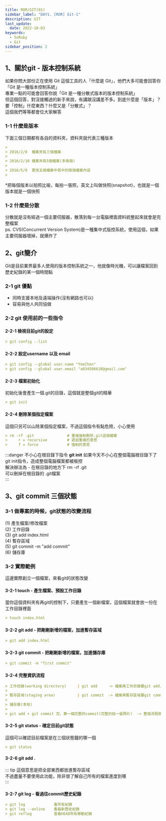 ```yaml
---
title: ROR/GIT(01)
sidebar_label: "DAY1. [ROR] Git-1"
description: GIT
last_update:
  date: 2022-10-03
keywords:
  - 5xRuby
  - Git
sidebar_position: 2
---
```



1、關於git - 版本控制系統
-------------

如果你問大部份正在使用 Git 這個工具的人「什麼是 Git」，他們大多可能會回答你「Git 是一種版本控制系統」   
專業一點的可能會回答你說「Git 是一種分散式版本的版本控制系統」  
但這個回答，對沒接觸過的新手來說，有講跟沒講差不多。到底什麼是「版本」？要「控制」什麼東西？什麼又是「分散式」？    
這個我們等等都會位大家解答  



### 1-1 什麼是版本

下面三個日期都有各自的資料夾，資料夾就代表三種版本

```markdown
>  
> 2016/2/8  檔案夾有三個檔案  
>   
> 2016/2/10 檔案夾有5個檔案(多兩個)  
>   
> 2016/5/8  更改五個檔案中其中的兩個檔案內容  
>  
```
  
*把每個版本以拍照比喻，每拍一張照，英文上叫做快照(snapshot)，也就是一個版本就是一個快照



### 1-2 什麼是分散


分散就是沒有經過一個主要伺服器，散落到每一台電腦裡面資料統整起來就會是完整檔案  
ps. CVS(Concurrent Version System)是一種集中式版控系統，使用這個，如果主要伺服器壞掉，就爆炸了



2、git簡介
-------

Git是目前業界最多人使用的版本控制系統之一，他就像時光機，可以讓檔案回到歷史紀錄的某一個時間點
  

### 2-1 git 優點    

- 同時支援本地及遠端操作(沒有網路也可以)    
- 容易與他人共同協做    


### 2-2 git 使用前的一些指令    

#### 2-2-1 檢視目前git的設定    
```markdown
> git config --list
```

#### 2-2-2 設定username 以及 email  
```md
> git config --global user.name "YeeChen"  
> git config --global user.email "a034506618@gmail.com"
```

#### 2-2-3 檔案初始化
初始化後會產生一個.git的目錄，這個就是整個git的精華
```md
> git init
```

#### 2-2-4 刪除某個指定檔案
這個只另可以山除某個指定檔案，不過這個指令有點危險，小心使用  
```md
> rm -rf .git               # 重複強制刪除.git這個檔案
>     r = recursive         # 遞迴重複的意思
>     f = force             # 強制的意思
```


:::danger 不小心在根目錄下指令 **git init**
如果今天不小心在整個電腦根目錄下了git init指令，造成整個電腦檔案都被板控         
解決辦法為 - 在根目錄的地方下 rm -rf .git        
可以刪掉在根目錄的 .git檔案      
:::


3、git commit 三個狀態
------

### 3-1 做專案的時候，git狀態的改變流程

(1) 產生檔案/修改檔案            
(2) 工作目錄    
(3) git add index.html  
(4) 暫存區域    
(5) git commit -m "add commit"  
(6) 儲存庫  



### 3-2 實際範例
這邊實際創立一個檔案，來看git的狀態改變 


#### 3-2-1 touch - 產生檔案、預設工作目錄
當你這個資料夾有再git的控制下，只要產生一個新檔案，這個檔案就會放一份在工作目錄裡面 
```md
> touch index.html
```

#### 3-2-2 git add - 把剛剛新增的檔案，加進暫存區域
```md
> git add index.html
```

#### 3-2-3 git commit - 把剛剛新增的檔案，加進儲存庫
```md
> git commit -m "first commit"
```



#### 3-2-4 完整資訊流程
```md
> 工作目錄(working directory)     | git add     -> 檔案再工作目錄要git add，才會往暫存區域移動
>  
> 暫存區域(staging area)          | git commit  -> 檔案再暫存區域要git commit，才會網儲存庫移動  
>
> 儲存庫(本地)  
>
> git add + git commit 完，算一個完整的commit(完整的拍一張照片)  -> 整個流程做完後，就是做一個"快照"
```

#### 3-2-5 git status - 確定目前git狀態
這個可以確認目前檔案是在三個狀態鐘的哪一個
```md
> git status
```

#### 3-2-6 git add .

::: tip
這個意思是把全部東西都放進暫存區域   
不過盡量不要使用此功能，除非很了解自己所有的檔案進度到哪      
:::


#### 3-2-7 git log - 看過往commit歷史紀錄
```markdown
> git log             看所有紀錄  
> git log --online    看最新歷史紀錄  
> git reflog          查看HEAD所有移動紀錄
```
